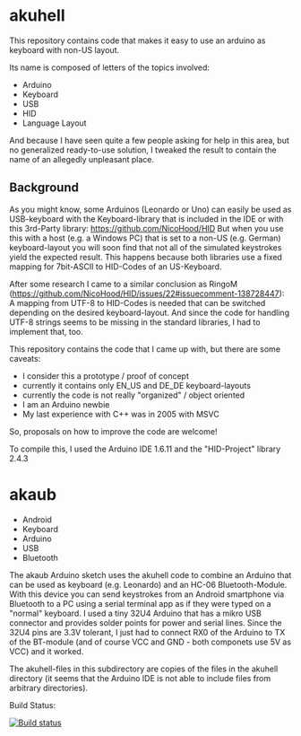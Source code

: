 # akuhell
This repository contains code that makes it easy to use an arduino as keyboard with non-US layout.

Its name is composed of letters of the topics involved:
- Arduino
- Keyboard
- USB
- HID
- Language Layout

And because I have seen quite a few people asking for help in this area,
but no generalized ready-to-use solution, I tweaked the result to contain 
the name of an allegedly unpleasant place. 

## Background

As you might know, some Arduinos (Leonardo or Uno) can easily be used as USB-keyboard
with the Keyboard-library that is included in the IDE or with this 3rd-Party library:
https://github.com/NicoHood/HID
But when you use this with a host (e.g. a Windows PC) that is set to a non-US (e.g. German)
keyboard-layout you will soon find that not all of the simulated keystrokes yield the
expected result. This happens because both libraries use a fixed mapping for 7bit-ASCII
to HID-Codes of an US-Keyboard.

After some research I came to a similar conclusion as
RingoM (https://github.com/NicoHood/HID/issues/22#issuecomment-138728447):
A mapping from UTF-8 to HID-Codes is needed that can be switched depending
on the desired keyboard-layout. And since the code for handling UTF-8 strings
seems to be missing in the standard libraries, I had to implement that, too.

This repository contains the code that I came up with, but there are some caveats:
- I consider this a prototype / proof of concept
- currently it contains only EN_US and DE_DE keyboard-layouts
- currently the code is not really "organized" / object oriented
- I am an Arduino newbie
- My last experience with C++ was in 2005 with MSVC

So, proposals on how to improve the code are welcome!

To compile this, I used the Arduino IDE 1.6.11 and the "HID-Project" library 2.4.3

# akaub
- Android
- Keyboard
- Arduino
- USB
- Bluetooth

The akaub Arduino sketch uses the akuhell code to combine an Arduino that can be used as keyboard
(e.g. Leonardo) and an HC-06 Bluetooth-Module. With this device you can send keystrokes from an Android
smartphone via Bluetooth to a PC using a serial terminal app as if they were typed on a "normal" keyboard.
I used a tiny 32U4 Arduino that has a mikro USB connector and provides solder points for power and serial
lines. Since the 32U4 pins are 3.3V tolerant, I just had to connect RX0 of the Arduino to TX of the
BT-module (and of course VCC and GND - both componets use 5V as VCC) and it worked.  

The akuhell-files in this subdirectory are copies of the files in the akuhell directory
(it seems that the Arduino IDE is not able to include files from arbitrary directories).


Build Status:

[![Build status](https://ci.appveyor.com/api/projects/status/dn8aw7grml3f3ry4/branch/master?svg=true)](https://ci.appveyor.com/project/donid/akuhell/branch/master)

